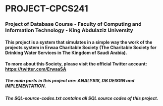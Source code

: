 # PROJECT-CPCS241

### Project of Database Course - Faculty of Computing and Information Technology - King Abdulaziz University

#### This project is a system that simulates in a simple way the work of the projects system in Erwaa Charitable Society (The Charitable Society for Drinking Water Services in The Kingdom of Saudi Arabia).

#### To more about this Society, please visit the official Twitter account: https://twitter.com/ErwaaSA


##### The main parts in this project are: ANALYSIS, DB DEISGN and IMPLEMENTATION.

##### The SQL-source-codes.txt contains all SQL source codes of this project.

